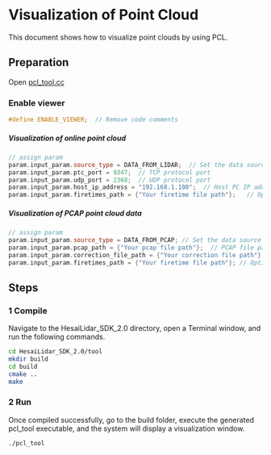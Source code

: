 # Visualization of Point Cloud
This document shows how to visualize point clouds by using PCL.


## Preparation
Open [pcl_tool.cc](../tool/pcl_tool.cc) 

### Enable viewer
```cpp
#define ENABLE_VIEWER;  // Remove code comments
```

##### Visualization of online point cloud 
```cpp
// assign param
param.input_param.source_type = DATA_FROM_LIDAR;  // Set the data source to real-time data
param.input_param.ptc_port = 9347;  // TCP protocol port
param.input_param.udp_port = 2368;  // UDP protocol port
param.input_param.host_ip_address = "192.168.1.100";  // Host PC IP address
param.input_param.firetimes_path = {"Your firetime file path"};   // Optional：Laser firing sequence (Firetimes file path)
```
##### Visualization of PCAP point cloud data
```cpp
// assign param
param.input_param.source_type = DATA_FROM_PCAP; // Set the data source to PCAP data
param.input_param.pcap_path = {"Your pcap file path"};  // PCAP file path
param.input_param.correction_file_path = {"Your correction file path"};   // Calibration file path (Angle Correction file path)
param.input_param.firetimes_path = {"Your firetime file path"}; // Optional：Laser firing sequence (Firetimes file path)
```


## Steps
### 1 Compile
Navigate to the HesaiLidar_SDK_2.0 directory, open a Terminal window, and run the following commands.
```bash
cd HesaiLidar_SDK_2.0/tool
mkdir build
cd build
cmake ..
make
```

### 2 Run
Once compiled successfully, go to the build folder, execute the generated pcl_tool executable, and the system will display a visualization window.
```bash
./pcl_tool
```

